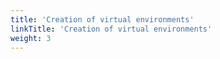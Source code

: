 ```yaml
---
title: 'Creation of virtual environments'
linkTitle: 'Creation of virtual environments'
weight: 3
---
```

